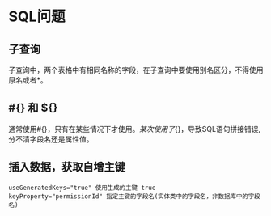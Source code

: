 # SQL问题
## 子查询
子查询中，两个表格中有相同名称的字段，在子查询中要使用别名区分，不得使用原名或者*。
## #{} 和 ${}
通常使用#{}，只有在某些情况下才使用${}。某次使用了${}，导致SQL语句拼接错误,分不清字段名还是属性值。
## 插入数据，获取自增主键 
    useGeneratedKeys="true" 使用生成的主键 true
    keyProperty="permissionId" 指定主键的字段名(实体类中的字段名，非数据库中的字段名)